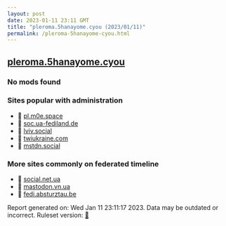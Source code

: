 ```yaml
---
layout: post
date: 2023-01-11 23:11 GMT
title: "pleroma.5hanayome.cyou (2023/01/11)"
permalink: /pleroma-5hanayome-cyou.html
---
```



## [pleroma.5hanayome.cyou](https://pleroma.5hanayome.cyou)

### No mods found

### Sites popular with administration

* 🐘 [pl.m0e.space](/pl-m0e-space.html)
* 🐘 [soc.ua-fediland.de](/soc-ua-fediland-de.html)
* 🐘 [lviv.social](/lviv-social.html)
* 🐘 [twiukraine.com](/twiukraine-com.html)
* 🐘 [mstdn.social](/mstdn-social.html)

### More sites commonly on federated timeline

* 🐘 [social.net.ua](/social-net-ua.html)
* 🐘 [mastodon.vn.ua](/mastodon-vn-ua.html)
* 🐘 [fedi.absturztau.be](/fedi-absturztau-be.html)

Report generated on: Wed Jan 11 23:11:17 2023. Data may be outdated or incorrect.
Ruleset version: [🧁](/version-cupcake)
